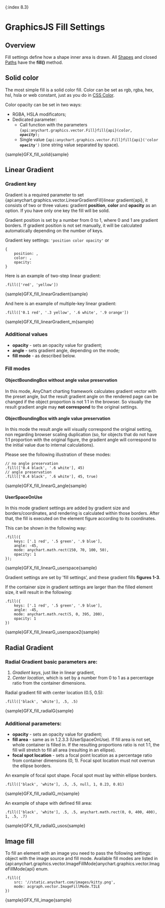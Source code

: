 {:index 8.3}

# GraphicsJS Fill Settings

## Overview

Fill settings define how a shape inner area is drawn. All [Shapes](Shapes) and closed [Paths](Paths) have the **fill()** method.

## Solid color

The most simple fill is a solid color fill. Color can be set as rgb, rgba, hex, hsl, hsla or web constant, just as you do in [CSS Color](https://www.w3schools.com/cssref/css_colors_legal.asp).

Color opacity can be set in two ways:

* RGBA, HSLA modificators;
* Dedicated parameter:
    * Call function with the parameters <code>{api:anychart.graphics.vector.Fill}fill{api}(_color_, _**opacity**_);</code>
    * Single value <code>{api:anychart.graphics.vector.Fill}fill{api}('color **opacity**')</code> (one string value separated by space).

{sample}GFX\_fill\_solid{sample}

## Linear Gradient

### Gradient key

Gradient is a required parameter to set {api:anychart.graphics.vector.LinearGradientFill}linear gradient{api}, it consists of two or three values: gradient **position**, **color** and **opacity** as an option. If you have only one key the fill will be solid.

Gradient position is set by a number from 0 to 1, where 0 and 1 are gradient borders. If gradient position is not set manually, it will be calculated automatically depending on the number of keys. 

Gradient key settings: `'position color opacity'` or 

```
{
    position: ,
    color: ,
    opacity:
}
```

Here is an example of two-step linear gradient:

```
.fill(['red', 'yellow'])
```

{sample}GFX\_fill_linearGradient{sample}

And here is an example of multiple-key linear gradient:

```
.fill(['0.1 red', '.3 yellow', '.6 white', '.9 orange'])
```

{sample}GFX\_fill\_linearGradient\_m{sample}

### Additional values

* **opacity** - sets an opacity value for gradient;
* **angle** - sets gradient angle, depending on the mode;
* **fill mode** - as described below.

### Fill modes

#### ObjectBoundingBox without angle value preservation

In this mode, AnyChart charting framework calculates gradient vector with the preset angle, but the result gradient angle on the rendered page can be changed if the object proportion is not 1:1 in the browser. So visually the result gradient angle may **not correspond** to the original settings.

#### ObjectBoundingBox with angle value preservation

In this mode the result angle will visually correspond the original setting, non regarding browser scaling duplication (so, for objects that do not have 1:1 proportion with the original figure, the gradient angle will correspond to the initial value due to internal calculations).

Please see the following illustration of these modes:

```
// no angle preservation
.fill(['0.4 black', '.6 white'], 45)
// angle preservation
.fill(['0.4 black', '.6 white'], 45, true)
```

{sample}GFX\_fill\_linearG\_angle{sample}

#### UserSpaceOnUse

In this mode gradient settings are added by gradient size and borders/coordinates, and rendering is calculated within those borders. After that, the fill is executed on the element figure according to its coordinates.

This can be shown in the following way:

```
.fill({
    keys: ['.1 red', '.5 green', '.9 blue'],
    angle: -45,
    mode: anychart.math.rect(150, 70, 100, 50),
    opacity: 1
});
```

{sample}GFX\_fill\_linearG\_userspace{sample}

Gradient settings are set by 'fill settings’, and these gradient fills **figures 1-3**.

If the container size in gradient settings are larger than the filled element size, it will result in the following:

```
.fill({
    keys: ['.1 red', '.5 green', '.9 blue'],
    angle: -45,
    mode: anychart.math.rect(5, 0, 395, 200),
    opacity: 1
})
```

{sample}GFX\_fill\_linearG\_userspace2{sample}

## Radial Gradient

### Radial Gradient basic parameters are:

1. _Gradient keys_, just like in linear gradient,
2. _Center location_, which is set by a number from 0 to 1 as a percentage ratio from the container dimensions.

Radial gradient fill with center location (0.5, 0.5):

```
.fill(['black', 'white'], .5, .5)
```

{sample}GFX\_fill_radialG{sample}

### Additional parameters:

* **opacity** - sets an opacity value for gradient;
* **fill area** - same as in 1.2.3.3 (UserSpaceOnUse). 
 If fill area is not set, whole container is filled in.
 If the resulting proportions ratio is not 1:1, the fill will stretch to fill all area (resulting in an ellipse).
* **focal spot location** - sets a focal point location as a percentage ratio from container dimensions (0, 1). Focal spot location must not overrun the ellipse borders.

An example of focal spot shape. Focal spot must lay within ellipse borders.

```
.fill(['black', 'white'], .5, .5, null, 1, 0.23, 0.81)
```

{sample}GFX\_fill\_radialG\_m{sample}

An example of shape with defined fill area:

```
.fill(['black', 'white'], .5, .5, anychart.math.rect(0, 0, 400, 400), 1, .5, .7)
```

{sample}GFX\_fill\_radialG\_usos{sample}

## Image fill

To fill an element with an image you need to pass the following settings: object with the image source and fill mode. Available fill modes are listed in {api:anychart.graphics.vector.ImageFillMode}anychart.graphics.vector.ImageFillMode{api} enum.

```
.fill({
    src: '//static.anychart.com/images/kitty.png',
    mode: acgraph.vector.ImageFillMode.TILE
})
```

{sample}GFX\_fill_image{sample}


